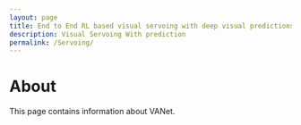 ```yaml
---
layout: page
title: End to End RL based visual servoing with deep visual predictions
description: Visual Servoing With prediction
permalink: /Servoing/
---
```


# About
This page contains information about VANet.
